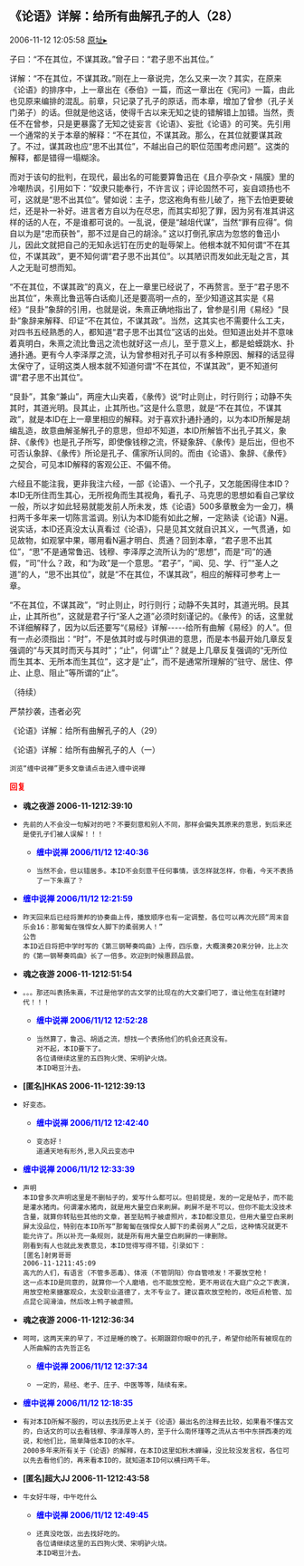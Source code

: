 ## 《论语》详解：给所有曲解孔子的人（28）
2006-11-12 12:05:58
[原址▸](http://www.fxgan.com/chan_time/2006_07_12/341.htm)



 


 子曰：“不在其位，不谋其政。”曾子曰：“君子思不出其位。”


 


 详解：“不在其位，不谋其政。”刚在上一章说完，怎么又来一次？其实，在原来《论语》的排序中，上一章出在《泰伯》一篇，而这一章出在《宪问》一篇，由此也见原来编排的混乱。前章，只记录了孔子的原话，而本章，增加了曾参（孔子关门弟子）的话。但就是他这话，使得千古以来无知之徒的错解错上加错。当然，责任不在曾参，只是更暴露了无知之徒妄言《论语》、妄批《论语》的可笑。先引用一个通常的关于本章的解释：“不在其位，不谋其政。那么，在其位就要谋其政了。不过，谋其政也应“思不出其位”，不越出自己的职位范围考虑问题”。这类的解释，都是错得一塌糊涂。


 


  而对于该句的批判，在现代，最出名的可能要算鲁迅在《且介亭杂文・隔膜》里的冷嘲热讽，引用如下：“奴隶只能奉行，不许言议；评论固然不可，妄自颂扬也不可，这就是“思不出其位”。譬如说：主子，您这袍角有些儿破了，拖下去怕更要破烂，还是补一补好。进言者方自以为在尽忠，而其实却犯了罪，因为另有准其讲这样的话的人在，不是谁都可说的。一乱说，便是“越俎代谋”，当然“罪有应得”。倘自以为是“忠而获咎”，那不过是自己的胡涂。” 这以打倒孔家店为忽悠的鲁迅小儿，因此文就把自己的无知永远钉在历史的耻辱架上。他根本就不知何谓“不在其位，不谋其政”，更不知何谓“君子思不出其位”。以其陋识而发如此无耻之言，其人之无耻可想而知。


 


  “不在其位，不谋其政”的真义，在上一章里已经说了，不再赘言。至于“君子思不出其位”，朱熹比鲁迅等白话痴儿还是要高明一点的，至少知道这其实是《易经》“艮卦”象辞的引用，也就是说，朱熹正确地指出了，曾参是引用《易经》“艮卦”象辞来解释、印证“不在其位，不谋其政”。当然，这其实也不需要什么工夫，对四书五经熟悉的人，都知道“君子思不出其位”这话的出处。但知道出处并不意味着真明白，朱熹之流比鲁迅之流也就好这一点儿，至于意义上，都是蛤蟆跳水、扑通扑通。更有今人李泽厚之流，认为曾参相对孔子可以有多种原因、解释的话显得太保守了，证明这类人根本就不知道何谓“不在其位，不谋其政”，更不知道何谓“君子思不出其位”。


 


  “艮卦”，其象“兼山”，两座大山夹着，《彖传》说“时止则止，时行则行；动静不失其时，其道光明。艮其止，止其所也。”这是什么意思，就是“不在其位，不谋其政”，就是本ID在上一章里相应的解释。对于喜欢扑通扑通的，以为本ID所解是胡编乱造，故意曲解圣解孔子的意思，但却不知道，本ID所解皆不出孔子其义，象辞、《彖传》也是孔子所写，即使像钱穆之流，怀疑象辞、《彖传》是后出，但也不可否认象辞、《彖传》所论是孔子、儒家所认同的。而由《论语》、象辞、《彖传》之契合，可见本ID解释的客观公正、不偏不倚。


 


  六经且不能注我，更非我注六经，一部《论语》、一个孔子，又怎能困得住本ID？本ID无所住而生其心，无所视角而生其视角，看孔子、马克思的思想如看自己掌纹一般，所以才如此轻易就能发前人所未发，炼《论语》500多章散金为一金刀，横扫两千多年来一切陈言滥调。别认为本ID能有如此之解，一定熟读《论语》N遍。说实话，本ID还真没太认真看过《论语》，只是见其文就自识其义，一气贯通，如见故物，如观掌中果，哪用看N遍才明白、贯通？回到本章，“君子思不出其位”，“思”不是通常鲁迅、钱穆、李泽厚之流所认为的“思想”，而是“司”的通假，“司”什么？政，和“为政”是一个意思。“君子”，“闻、见、学、行”“圣人之道”的人，“思不出其位”，就是“不在其位，不谋其政”，相应的解释可参考上一章。


 


  “不在其位，不谋其政”，“时止则止，时行则行；动静不失其时，其道光明。艮其止，止其所也”，这就是君子行“圣人之道”必须时刻谨记的。《彖传》的话，这里就不详细解释了，因为以后还要写“《易经》详解-----给所有曲解《易经》的人”。但有一点必须指出：“时”，不是依其时或与时俱进的意思，而是本书最开始几章反复强调的“与天其时而天与其时”；“止”，何谓“止”？就是上几章反复强调的“无所位而生其本、无所本而生其位”，这才是“止”，而不是通常所理解的“驻守、居住、停止、止息、阻止”等所谓的“止”。


 


 
  
   （待续）
  
  
   
  
  
   严禁抄袭，违者必究
  
  
   
  
  
   《论语》详解：给所有曲解孔子的人（29）
  
  
   
  
  
   《论语》详解：给所有曲解孔子的人（一）
  
  
   
  
  
   
    
   
  
  
   
    浏览“缠中说禅”更多文章请点击进入缠中说禅
   
  
 





<font color='red'>**回复**</font>


- **魂之夜游 2006-11-1212:39:10**
- ```
  先前的人不会没一句解对的吧？不要刻意和别人不同，那样会偏失其原来的意思，到后来还是使孔子们被人误解！！！
  ```
   - <font color='blue'>**缠中说禅 2006/11/12 12:40:36**</font>
   - ```
     当然不会，但以错居多。本ID不会刻意干任何事情，该怎样就怎样，你看，今天不表扬了一下朱熹了？
     ```
- <font color='blue'>**缠中说禅 2006/11/12 12:21:59**</font>
- ```
  昨天回来后已经将萧邦的协奏曲上传，播放顺序也有一定调整，各位可以再次光顾“周末音乐会16：那匍匐在强悍女人脚下的柔弱男人！”
  公告
  本ID近日将把中学时写的《第三钢琴奏鸣曲》上传，四乐章，大概演奏20来分钟，比上次的《第一钢琴奏鸣曲》长了一倍多。欢迎到时候惠顾品尝。
  ```
- **魂之夜游 2006-11-1212:51:54**
- ```
  。。。那还叫表扬朱熹，不过是他学的古文学的比现在的大文豪们吧了，谁让他生在封建时代！！！
  ```
   - <font color='blue'>**缠中说禅 2006/11/12 12:52:28**</font>
   - ```
     当然算了，鲁迅、胡适之流，想找一个表扬他们的机会还真没有。
     对不起，本ID要下了。
     各位请继续这里的五四狗火煲、宋明驴火烧。
     本ID喝豆汁去。
     ```
- **[匿名]HKAS 2006-11-1212:39:13**
- ```
  好变态。
  ```
   - <font color='blue'>**缠中说禅 2006/11/12 12:42:40**</font>
   - ```
     变态好！
     道通天地有形外,思入风云变态中
     ```
- <font color='blue'>**缠中说禅 2006/11/12 12:33:39**</font>
- ```
  声明
  本ID曾多次声明这里是不删帖子的，爱写什么都可以。但前提是，发的一定是帖子，而不能是灌水猪肉。何谓灌水猪肉，就是用大量空白来刷屏。刷屏不是不可以，但你不能太没技术含量，就算你转贴些其他的文章，甚至贴鸭子被虐照片，本ID都没意见，但用大量空白来刷屏太没品位，特别在本ID所写“那匍匐在强悍女人脚下的柔弱男人”之后，这种情况就更不能允许了。所以补充一条规则，就是所有用大量空白刷屏的一律删除。
  刚看到有人也就此发表意见，本ID觉得写得不错，引录如下：
  [匿名]射男哥哥
  2006-11-1211:45:09
  高亢的人们，有语言（不管多恶毒）、体液（不管阴阳）你自管喷发！不要放空枪！
  这一点本ID是同意的，就算你一个人磨墙，也不能放空枪，更不用说在大庭广众之下表演，用放空枪来搪塞观众，太没职业道德了，太不专业了。建议喜欢放空枪的，改短点枪管、加点昆仑润滑油，然后改上鸭子被虐照。
  ```
- **魂之夜游 2006-11-1212:36:34**
- ```
  呵呵，这两天来的早了，不过是睡的晚了。长期跟踪你眼中的孔子，希望你给所有被现在的人所曲解的古先哲正名
  ```
   - <font color='blue'>**缠中说禅 2006/11/12 12:37:34**</font>
   - ```
     一定的，易经、老子、庄子、中医等等，陆续有来。
     ```
- <font color='blue'>**缠中说禅 2006/11/12 12:18:35**</font>
- ```
  有对本ID所解不服的，可以去找历史上关于《论语》最出名的注释去比较，如果看不懂古文的，白话文的可以去看钱穆、李泽厚等人的，至于什么南怀瑾等之流从古书中东拼西凑的戏说，和他们比，简单降低本ID的水平。
  2000多年来所有关于《论语》的解释，在本ID这里如秋木蝉噪，没比较没发言权，各位可以先去看他们的，再来看本ID的，就知道本ID何以横扫两千年。
  ```
- **[匿名]超大JJ 2006-11-1212:43:58**
- ```
  牛女好牛呀，中午吃什么
  ```
   - <font color='blue'>**缠中说禅 2006/11/12 12:49:45**</font>
   - ```
     还真没吃饭，出去找好吃的。
     各位请继续这里的五四狗火煲、宋明驴火烧。
     本ID喝豆汁去。
     ```
